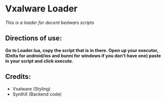 # Vxalware Loader
*This is a loader for decent bedwars scripts*
## Directions of use:
**Go to Loader.lua, copy the script that is in there. Open up your executor, (Delta for android/ios and bunni for windows if you don't have one) paste in your script and click execute.**
## Credits:
- Vxalware (Styling)
- SynthX (Backend code)
